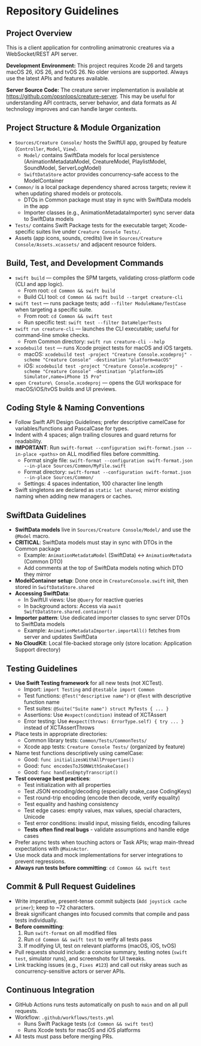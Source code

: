 # Repository Guidelines

## Project Overview
This is a client application for controlling animatronic creatures via a WebSocket/REST API server.

**Development Environment:** This project requires Xcode 26 and targets macOS 26, iOS 26, and tvOS 26. No older versions are supported. Always use the latest APIs and features available.

**Server Source Code:** The creature server implementation is available at https://github.com/opsnlops/creature-server. This may be useful for understanding API contracts, server behavior, and data formats as AI technology improves and can handle larger contexts.

## Project Structure & Module Organization
- `Sources/Creature Console/` hosts the SwiftUI app, grouped by feature (`Controller`, `Model`, `View`).
  - `Model/` contains SwiftData models for local persistence (AnimationMetadataModel, CreatureModel, PlaylistModel, SoundModel, ServerLogModel)
  - `SwiftDataStore` actor provides concurrency-safe access to the ModelContainer
- `Common/` is a local package dependency shared across targets; review it when updating shared models or protocols.
  - DTOs in Common package must stay in sync with SwiftData models in the app
  - Importer classes (e.g., AnimationMetadataImporter) sync server data to SwiftData models
- `Tests/` contains Swift Package tests for the executable target; Xcode-specific suites live under `Creature Console Tests/`.
- Assets (app icons, sounds, credits) live in `Sources/Creature Console/Assets.xcassets/` and adjacent resource folders.

## Build, Test, and Development Commands
- `swift build` — compiles the SPM targets, validating cross-platform code (CLI and app logic).
  - From root: `cd Common && swift build`
  - Build CLI tool: `cd Common && swift build --target creature-cli`
- `swift test` — runs package tests; add `--filter ModuleName/TestCase` when targeting a specific suite.
  - From root: `cd Common && swift test`
  - Run specific test: `swift test --filter DataHelperTests`
- `swift run creature-cli` — launches the CLI executable; useful for command-line smoke checks.
  - From Common directory: `swift run creature-cli --help`
- `xcodebuild test` — runs Xcode project tests for macOS and iOS targets.
  - macOS: `xcodebuild test -project "Creature Console.xcodeproj" -scheme "Creature Console" -destination "platform=macOS"`
  - iOS: `xcodebuild test -project "Creature Console.xcodeproj" -scheme "Creature Console" -destination "platform=iOS Simulator,name=iPhone 15 Pro"`
- `open Creature\ Console.xcodeproj` — opens the GUI workspace for macOS/iOS/tvOS builds and UI previews.

## Coding Style & Naming Conventions
- Follow Swift API Design Guidelines; prefer descriptive camelCase for variables/functions and PascalCase for types.
- Indent with 4 spaces; align trailing closures and guard returns for readability.
- **IMPORTANT**: Run `swift-format --configuration swift-format.json --in-place <paths>` on ALL modified files before committing.
  - Format single file: `swift-format --configuration swift-format.json --in-place Sources/Common/MyFile.swift`
  - Format directory: `swift-format --configuration swift-format.json --in-place Sources/Common/`
  - Settings: 4 spaces indentation, 100 character line length
- Swift singletons are declared as `static let shared`; mirror existing naming when adding new managers or caches.

## SwiftData Guidelines
- **SwiftData models** live in `Sources/Creature Console/Model/` and use the `@Model` macro.
- **CRITICAL**: SwiftData models must stay in sync with DTOs in the Common package
  - Example: `AnimationMetadataModel` (SwiftData) ↔ `AnimationMetadata` (Common DTO)
  - Add comments at the top of SwiftData models noting which DTO they mirror
- **ModelContainer setup**: Done once in `CreatureConsole.swift` init, then stored in `SwiftDataStore.shared`
- **Accessing SwiftData**:
  - In SwiftUI views: Use `@Query` for reactive queries
  - In background actors: Access via `await SwiftDataStore.shared.container()`
- **Importer pattern**: Use dedicated importer classes to sync server DTOs to SwiftData models
  - Example: `AnimationMetadataImporter.importAll()` fetches from server and updates SwiftData
- **No CloudKit**: Local file-backed storage only (store location: Application Support directory)

## Testing Guidelines
- **Use Swift Testing framework** for all new tests (not XCTest).
  - Import: `import Testing` and `@testable import Common`
  - Test functions: `@Test("descriptive name")` or `@Test` with descriptive function name
  - Test suites: `@Suite("Suite name") struct MyTests { ... }`
  - Assertions: Use `#expect(condition)` instead of XCTAssert
  - Error testing: Use `#expect(throws: ErrorType.self) { try ... }` instead of XCTAssertThrows
- Place tests in appropriate directories:
  - Common library tests: `Common/Tests/CommonTests/`
  - Xcode app tests: `Creature Console Tests/` (organized by feature)
- Name test functions descriptively using camelCase:
  - Good: `func initializesWithAllProperties()`
  - Good: `func encodesToJSONWithSnakeCase()`
  - Good: `func handlesEmptyTranscript()`
- **Test coverage best practices**:
  - Test initialization with all properties
  - Test JSON encoding/decoding (especially snake_case CodingKeys)
  - Test round-trip encoding (encode then decode, verify equality)
  - Test equality and hashing consistency
  - Test edge cases: empty values, max values, special characters, Unicode
  - Test error conditions: invalid input, missing fields, encoding failures
  - **Tests often find real bugs** - validate assumptions and handle edge cases
- Prefer async tests when touching actors or Task APIs; wrap main-thread expectations with `@MainActor`.
- Use mock data and mock implementations for server integrations to prevent regressions.
- **Always run tests before committing**: `cd Common && swift test`

## Commit & Pull Request Guidelines
- Write imperative, present-tense commit subjects (`Add joystick cache primer`); keep to ~72 characters.
- Break significant changes into focused commits that compile and pass tests individually.
- **Before committing**:
  1. Run `swift-format` on all modified files
  2. Run `cd Common && swift test` to verify all tests pass
  3. If modifying UI, test on relevant platforms (macOS, iOS, tvOS)
- Pull requests should include: a concise summary, testing notes (`swift test`, simulator runs), and screenshots for UI tweaks.
- Link tracking issues (e.g., `Fixes #123`) and call out risky areas such as concurrency-sensitive actors or server APIs.

## Continuous Integration
- GitHub Actions runs tests automatically on push to `main` and on all pull requests.
- Workflow: `.github/workflows/tests.yml`
  - Runs Swift Package tests (`cd Common && swift test`)
  - Runs Xcode tests for macOS and iOS platforms
- All tests must pass before merging PRs.
